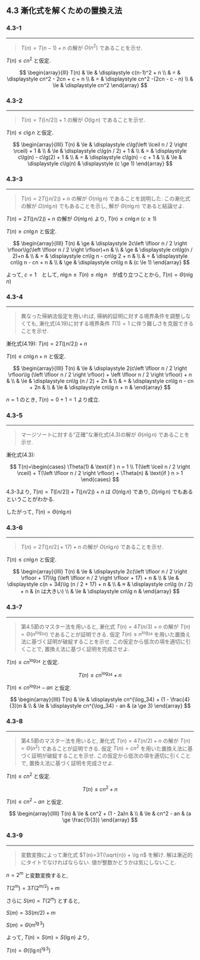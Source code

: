 ## 4.3 漸化式を解くための置換え法

### 4.3-1
***
> $T(n) = T(n-1) + n$ の解が $O(n^2)$ であることを示せ.

$T(n) \le cn^2$ と仮定.

$$
\begin{array}{lll}
T(n) & \le & \displaystyle c(n-1)^2 + n  \\
     &   = & \displaystyle cn^2 - 2cn + c + n \\
     &   = & \displaystyle cn^2 -(2cn - c - n) \\
     & \le & \displaystyle cn^2
\end{array}
$$

### 4.3-2
***
> $T(n) = T(\left \lceil n / 2 \right \rceil) + 1$ の解が $O(\lg n)$ であることを示せ.

$T(n) \le c\lg n$ と仮定.

$$
\begin{array}{llll}
T(n) & \le & \displaystyle c\lg(\left \lceil n / 2 \right \rceil) + 1 & \\
     & \le & \displaystyle c\lg(n / 2) + 1 & \\
     &  =  & \displaystyle c\lg(n) - c\lg(2) + 1 & \\
     & = & \displaystyle c\lg(n) - c + 1 & \\
     & \le & \displaystyle c\lg(n) & \displaystyle (c \ge 1)
\end{array}
$$

### 4.3-3
***
> $T(n) = 2T(\left \lfloor n / 2 \right \rfloor) + n$ の解が $O(n \lg n)$ であることを説明した. この漸化式の解が $\Omega(n \lg n)$ でもあることを示し, 解が $\Theta(n \lg n)$  であると結論せよ.

$T(n) = 2T(\left \lfloor n / 2 \right \rfloor) + n$ の解が $O(n \lg n)$ より, $T(n) \le cn \lg n$ $(c \ge 1)$

$T(n) \ge cn \lg n$ と仮定.

$$
\begin{array}{llll}
T(n) & \ge & \displaystyle 2c\left \lfloor n / 2 \right \rfloor\lg(\left \lfloor n / 2 \right \rfloor)+n & \\
     & \ge & \displaystyle cn\lg(n / 2)+n & \\
     &  =  & \displaystyle cn\lg n - cn\lg 2 + n & \\
     &  =  & \displaystyle cn\lg n - cn + n & \\
     & \ge & \displaystyle cn\lg n & (c \le 1)
\end{array}
$$

よって, $c = 1$　として, $n \lg n \le T(n) \le n \lg n$　が成り立つことから,  $T(n) = \Theta(n \lg n)$ 

### 4.3-4
***
> 異なった帰納法仮定を用いれば, 帰納的証明に対する境界条件を調整しなくても, 漸化式(4.19)に対する境界条件 $T(1)=1$ に伴う難しさを克服できることを示せ. 

漸化式(4.19): $T(n) = 2T(\left \lfloor n / 2 \right \rfloor) + n$

$T(n) \le cn \lg n + n$ と仮定.

$$
\begin{array}{llll}
T(n) & \le & \displaystyle 2(c\left \lfloor n / 2 \right \rfloor\lg (\left \lfloor n / 2 \right \rfloor) + \left \lfloor n / 2 \right \rfloor) + n & \\
     & \le & \displaystyle cn\lg (n / 2) + 2n & \\
     & = & \displaystyle cn\lg n - cn + 2n & \\
     & \le & \displaystyle cn\lg n + n &
\end{array}
$$

$n = 1$ のとき, $T(n) = 0 + 1 = 1$ より成立.

### 4.3-5
***
> マージソートに対する“正確”な漸化式(4.3)の解が $\Theta(n\lg n)$ であることを示せ.

漸化式(4.3): 

$$
T(n)=\begin{cases}
\Theta(1) & \text{if } n = 1 \\
T(\left \lceil n / 2 \right \rceil) + T(\left \lfloor n / 2 \right \rfloor) + \Theta(n) & \text{if } n > 1
\end{cases}
$$

4.3-3より, $T(n) = T(\left \lceil n / 2 \right \rceil) + T(\left \lfloor n / 2 \right \rfloor) + n$ は $O(n \lg n)$ であり, $\Omega(n \lg n)$ でもあるということがわかる.

したがって, $T(n) = \Theta(n\lg n)$

### 4.3-6
***
>  $T(n)=2T(\left \lfloor n/2 \right \rfloor + 17) + n$ の解が $O(n \lg n)$ であることを示せ. 

$T(n) \le cn\lg n$ と仮定.

$$
\begin{array}{llll}
T(n) & \le & \displaystyle 2c(\left \lfloor n / 2 \right \rfloor + 17)\lg (\left \lfloor n / 2 \right \rfloor + 17) + n & \\
     & \le & \displaystyle c(n + 34)\lg (n / 2 + 17) + n & \\
     & ≈ & \displaystyle cn\lg (n / 2) + n & (n は大きい) \\
     & \le & \displaystyle cn\lg n &
\end{array}
$$

### 4.3-7
***
> 第4.5節のマスター法を用いると, 漸化式 $T(n)=4T(n/3)+n$ の解が $T(n)=\Theta(n^{\log_34})$ であることが証明できる. 仮定 $T(n) \le n^{\log_34}$ を用いた置換え法に基づく証明が破綻することを示せ. この仮定から低次の項を適切に引くことで, 置換え法に基づく証明を完成させよ. 

$T(n) \le cn^{\log_34}$ と仮定.

$$
T(n) \le cn^{\log_34}+n
$$

$T(n) \le cn^{\log_34} - an$ と仮定.

$$
\begin{array}{llll}
T(n) & \le & \displaystyle cn^{\log_34} + (1 - \frac{4}{3})n & \\
     & \le & \displaystyle cn^{\log_34} - an & (a \ge 3)
\end{array}
$$

### 4.3-8
***
> 第4.5節のマスター法を用いると, 漸化式 $T(n)=4T(n/2)+n$ の解が $T(n)=\Theta(n^2)$ であることが証明できる. 仮定 $T(n)=cn^2$ を用いた置換え法に基づく証明が破綻することを示せ. この仮定から低次の項を適切に引くことで, 置換え法に基づく証明を完成させよ. 

$T(n) \le cn^2$ と仮定.

$$
T(n) \le cn^2+n
$$

$T(n) \le cn^2 - an$ と仮定.

$$
\begin{array}{llll}
T(n) & \le & cn^2 + (1 - 2a)n & \\
     & \le & cn^2 - an & (a \ge \frac{1}{3})
\end{array}
$$

### 4.3-9
***
> 変数変換によって漸化式 $T(n)=3T(\sqrt{n}) + \lg n$ を解け. 解は漸近的にタイトでなければならない. 値が整数かどうかは気にしないこと. 

$n=2^m$ と変数変換すると,

$T(2^m)=3T(2^{m/2}) + m$

さらに $S(m) = T(2^m)$ とすると,

$S(m) = 3S(m/2)+m$

$S(m) = \Theta(m^{\lg 3})$

よって, $T(n) = S(m) = S(\lg n)$ より,

$T(n) = \Theta((\lg n)^{\lg 3})$
